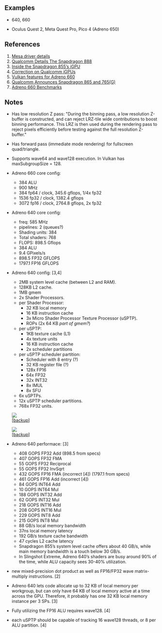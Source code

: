 
## Examples

* 640, 660

* Oculus Quest 2, Meta Quest Pro, Pico 4 (Adreno 650)


## References

1. [Mesa driver details](https://docs.mesa3d.org/drivers/freedreno.html)
2. [Qualcomm Details The Snapdragon 888](https://www.anandtech.com/show/16271/qualcomm-snapdragon-888-deep-dive)
3. [Inside the Snapdragon 855’s iGPU](https://chipsandcheese.com/2024/05/01/inside-the-snapdragon-855s-igpu/)
4. [Correction on Qualcomm iGPUs](https://chipsandcheese.com/2024/05/06/correction-on-qualcomm-igpus/)
5. [Vulkan features for Adreno 660](https://vulkan.gpuinfo.org/listreports.php?devicename=Adreno%20(TM)%20660)
6. [Qualcomm Announces Snapdragon 865 and 765(G)](https://www.anandtech.com/show/15178/qualcomm-announces-snapdragon-865-and-765-5g-for-all-in-2020-all-the-details)
7. [Adreno 660 Benchmarks](https://github.com/azhirnov/as-en/blob/dev/AE/docs/papers/bench/Adreno_660.md)


## Notes

* Has low resolution Z pass:
 "During the binning pass, a low resolution Z-buffer is constructed, and can reject LRZ-tile wide contributions to boost binning performance. This LRZ is then used during the rendering pass to reject pixels efficiently before testing against the full resolution Z-buffer."
* Has forward pass (immediate mode rendering) for fullscreen quad/triangle.
* Supports wave64 and wave128 execution. In Vulkan has maxSubgroupSize = 128.

* Adreno 660 core config:
	- 384 ALU
	- 900 MHz
	-  384 fp64 / clock,  345.6 gflops, 1/4x fp32
	- 1536 fp32 / clock, 1382.4 gflops
	- 3072 fp16 / clock, 2764.8 gflops, 2x fp32


* Adreno 640 core config:
	- freq: 585 MHz
	- pipelines: 2 (queues?)
	- Shading units: 384
	- Total shaders: 768
	- FLOPS: 898.5 Gflops
	- 384 ALU
	- 9.4 GPixels/s
	- 898.5 FP32 GFLOPS
	- 1797.1 FP16 GFLOPS

* Adreno 640 config: [3,4]
	- 2MB system level cache (between L2 and RAM).
	- 128KB L2 cache.
	- 1MB gmem
	- 2x Shader Processors.
	- per Shader Processor:
		* 32 KB local memory
		* 16 KB instruction cache
		* 3x Micro Shader Processor Texture Processor (uSPTP).
		* ROPs (2x 64 KB *part of gmem?*)
	- per uSPTP:
		* 1KB texture cache (L1)
		* 4x texture units
		* 16 KB instruction cache
		* 2x scheduler partitions
	- per uSPTP scheduler partition:
		* Scheduler with 8 entry (?)
		* 32 KB register file (?)
		* 128x FP16
		* 64x FP32
		* 32x INT32
		* 8x IMUL
		* 8x SFU
	- 6x uSPTPs.
	- 12x uSPTP scheduler partitions.
	- 768x FP32 units.

	![](https://i0.wp.com/chipsandcheese.com/wp-content/uploads/2024/05/s855_a640_updated.png)<br/>
	[[backup](../img/chipsandcheese_adreno640_arch.jpg)]

	![](https://i0.wp.com/chipsandcheese.com/wp-content/uploads/2024/05/adreno_usptp.png)<br/>
	[[backup](../img/chipsandcheese_adreno640_usptp.jpg)]

* Adreno 640 performace: [3]
	- 408 GOPS FP32 Add (898.5 from specs)
	- 407 GOPS FP32 FMA
	-  55 GOPS FP32 Reciprocal
	-  55 GOPS FP32 InvSqrt
	- 432 GOPS FP16 FMA (incorrect [4]) (1797.1 from specs)
	- 461 GOPS FP16 Add (incorrect [4])
	-  84 GOPS INT64 Add
	-  10 GOPS INT64 Mul
	- 188 GOPS INT32 Add
	-  62 GOPS INT32 Mul
	- 218 GOPS INT16 Add
	- 208 GOPS INT16 Mul
	- 229 GOPS INT8 Add
	- 215 GOPS INT8 Mul
	- 88 GB/s local memory bandwidth
	- 37ns local memory latency
	- 192 GB/s texture cache bandwidth
	- 47 cycles L2 cache latency
	- Snapdragon 855’s system level cache offers about 40 GB/s, while main memory bandwidth is a touch below 30 GB/s.
	- In Slingshot Extreme, Adreno 640’s shaders are busy around 90% of the time, while ALU capacity sees 30-40% utilization.

* new mixed-precision dot product as well as FP16/FP32 wave matrix-multiply instructions. [2]
* Adreno 640 lets code allocate up to 32 KB of local memory per workgroup, but can only have 64 KB of local memory active at a time across the GPU. Therefore, it probably has one 32 KB local memory instance per 3 SPs. [3]
* Fully utilizing the FP16 ALU requires wave128. [4]
* each uSPTP should be capable of tracking 16 wave128 threads, or 8 per ALU partition. [4]

